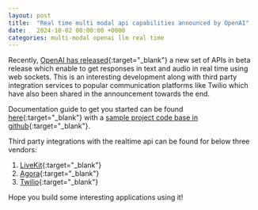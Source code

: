 ```yaml
---
layout: post
title:  "Real time multi modal api capabilities announced by OpenAI"
date:   2024-10-02 00:00:00 +0000
categories: multi-modal openai llm real time
---
```

Recently, [OpenAI has released](https://openai.com/index/introducing-the-realtime-api/){:target="_blank"} a new set of APIs in beta release which enable to get responses in text and audio in real time using web sockets. This is an interesting development along with third party integration services to popular communication platforms like Twilio which have also been shared in the announcement towards the end.

Documentation guide to get you started can be found [here](https://platform.openai.com/docs/guides/realtime){:target="_blank"} with a [sample project code base in github](https://github.com/openai/openai-realtime-api-beta){:target="_blank"}.

Third party integrations with the realtime api can be found for below three vendors:
1. [LiveKit](https://docs.livekit.io/agents/openai/overview/){:target="_blank"}
2. [Agora](https://www.agora.io/en/products/agora-openai-conversational-ai-sdk/){:target="_blank"}
3. [Twilio](https://www.twilio.com/en-us/blog/twilio-openai-realtime-api-launch-integration){:target="_blank"}

Hope you build some interesting applications using it!
